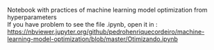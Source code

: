 Notebook with practices of machine learning model optimization from hyperparameters
</br>
If you have problem to see the file .ipynb, open it in : https://nbviewer.jupyter.org/github/pedrohenriquecordeiro/machine-learning-model-optimization/blob/master/Otimizando.ipynb
